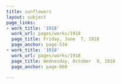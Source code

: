 ```yaml
---
title: sunflowers
layout: subject
page_links:
- work_title: '1918'
  work_url: pages/works/1918
  page_title: Friday, June  7, 1918
  page_anchor: page-534
- work_title: '1918'
  work_url: pages/works/1918
  page_title: Wednesday, October  9, 1918
  page_anchor: page-660

---
```

